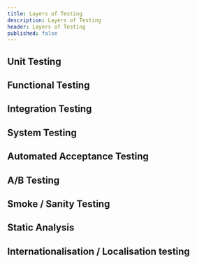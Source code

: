 ```yaml
---
title: Layers of Testing
description: Layers of Testing
header: Layers of Testing
published: false
---
```


## Unit Testing

## Functional Testing

## Integration Testing

## System Testing

## Automated Acceptance Testing

## A/B Testing

## Smoke / Sanity Testing

## Static Analysis

## Internationalisation / Localisation testing

&nbsp;
